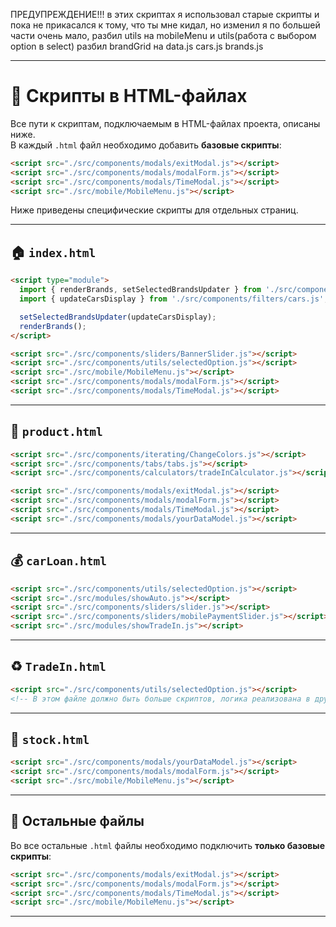 ПРЕДУПРЕЖДЕНИЕ!!!
в этих скриптах я использовал старые скрипты и пока не прикасался к тому, что ты мне кидал, но
изменил я по большей части очень мало, 
разбил utils на mobileMenu и utils(работа с выбором option в select)
разбил brandGrid на  data.js cars.js brands.js

---

# 📄 Скрипты в HTML-файлах

Все пути к скриптам, подключаемым в HTML-файлах проекта, описаны ниже.  
В каждый `.html` файл необходимо добавить **базовые скрипты**:

```html
<script src="./src/components/modals/exitModal.js"></script>
<script src="./src/components/modals/modalForm.js"></script>
<script src="./src/components/modals/TimeModal.js"></script>
<script src="./src/mobile/MobileMenu.js"></script>
```

Ниже приведены специфические скрипты для отдельных страниц.

---

## 🏠 `index.html`

```html
<script type="module">
  import { renderBrands, setSelectedBrandsUpdater } from './src/components/filters/brands.js';
  import { updateCarsDisplay } from './src/components/filters/cars.js';

  setSelectedBrandsUpdater(updateCarsDisplay);
  renderBrands();
</script>

<script src="./src/components/sliders/BannerSlider.js"></script>
<script src="./src/components/utils/selectedOption.js"></script>
<script src="./src/mobile/MobileMenu.js"></script>
<script src="./src/components/modals/modalForm.js"></script>
<script src="./src/components/modals/TimeModal.js"></script>
```

---

## 🚗 `product.html`

```html
<script src="./src/components/iterating/ChangeColors.js"></script>
<script src="./src/components/tabs/tabs.js"></script>
<script src="./src/components/calculators/tradeInCalculator.js"></script>

<script src="./src/components/modals/exitModal.js"></script>
<script src="./src/components/modals/modalForm.js"></script>
<script src="./src/components/modals/TimeModal.js"></script>
<script src="./src/components/modals/yourDataModel.js"></script>
```

---

## 💰 `carLoan.html`

```html
<script src="./src/components/utils/selectedOption.js"></script>
<script src="./src/modules/showAuto.js"></script>
<script src="./src/components/sliders/slider.js"></script>
<script src="./src/components/sliders/mobilePaymentSlider.js"></script>
<script src="./src/modules/showTradeIn.js"></script>
```

---

## ♻️ `TradeIn.html`

```html
<script src="./src/components/utils/selectedOption.js"></script>
<!-- В этом файле должно быть больше скриптов, логика реализована в других файлах -->
```

---

## 🎉 `stock.html`

```html
<script src="./src/components/modals/yourDataModel.js"></script>
<script src="./src/components/modals/modalForm.js"></script>
<script src="./src/mobile/MobileMenu.js"></script>
```

---

## 📁 Остальные файлы

Во все остальные `.html` файлы необходимо подключить **только базовые скрипты**:

```html
<script src="./src/components/modals/exitModal.js"></script>
<script src="./src/components/modals/modalForm.js"></script>
<script src="./src/components/modals/TimeModal.js"></script>
<script src="./src/mobile/MobileMenu.js"></script>
```

---